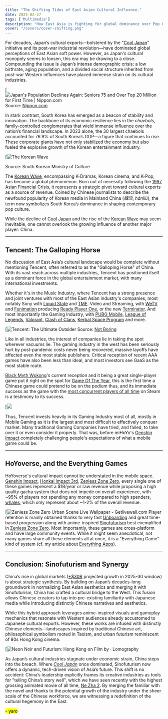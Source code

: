 ```yaml
---
title: "The Shifting Tides of East Asian Cultural Influence."
date: 2025-02-27
tags: ['Multimedia']
description: "How East Asia is fighting for global dominance over Pop Culture."
cover: "/covers/cover-shifting.png"
---
```


For decades, Japan’s cultural exports—bolstered by the "[Cool Japan](https://en.wikipedia.org/wiki/Cool_Japan)" initiative and its post-war industrial revolution—have dominated global perceptions of East Asian soft power. However, as Japan's cultural monopoly seems to loosen, this era may be drawing to a close. Compounding the issue is Japan’s intense demographic crisis: a low birthrate, aging population, and a divided social structure inherited from post-war Western influences have placed immense strain on its cultural industries.

[![Japan's Population Declines Again: Seniors 75 and Over Top 20 Million for  First Time | Nippon.com](https://www.nippon.com/en/ncommon/contents/japan-data/2580708/2580708.png)
Source: [Nippon.com](https://www.nippon.com)  

In stark contrast, South Korea has emerged as a beacon of stability and innovation. The backbone of its economic resilience lies in the *chaebols*, family-controlled conglomerates that wield immense influence over the nation’s financial landscape. In 2023 alone, the 30 largest chaebols accounted for 76.9% of South Korea’s GDP—a figure that continues to rise. These corporate giants have not only stabilized the economy but also fueled the explosive growth of the Korean entertainment industry.

[![The Korean Wave](https://imagedata.cafe24.com/us_1_2019/us1_2019_164-4.jpg)

Source: South Korean Ministry of Culture  

The [Korean Wave](https://en.wikipedia.org/wiki/Korean_Wave), encompassing K-Dramas, Korean cinema, and K-Pop, has become a global phenomenon. Born out of necessity following the [1997 Asian Financial Crisis](https://en.wikipedia.org/wiki/1997_Asian_financial_crisis), it represents a strategic pivot toward cultural exports as a source of revenue. Coined by Chinese journalists to describe the newfound popularity of Korean media in Mainland China (*韓流*, *hánliú*), the term now symbolizes South Korea’s dominance in shaping contemporary pop culture.

While the decline of [Cool Japan](https://en.wikipedia.org/wiki/Cool_Japan) and the rise of the [Korean Wave](https://en.wikipedia.org/wiki/Korean_Wave) may seem inevitable, one cannot overlook the growing influence of another major player: China.  

---

## Tencent: The Galloping Horse  

No discussion of East Asia’s cultural landscape would be complete without mentioning Tencent, often referred to as the "Galloping Horse" of China. With its vast reach across multiple industries, Tencent has positioned itself as a dominant force in the global entertainment market, with many international investments.

Whether it's in the Music Industry, where Tencent has a strong presence and joint ventures with most of the East Asian industry's companies, most notably Sony with [Liquid State](https://www.liquidstatemusic.com) and [TME](https://www.tencentmusic.com). Video and Streaming, with [WeTV](https://www.wetv.vip) and [Funimation](https://www.funimation.com) producing [Ready Player One](https://www.imdb.com/title/tt1677720), or the new [Terminator](https://www.imdb.com/title/tt6450804). And most importantly the Gaming Industry, with [PUBG Mobile](https://www.pubgmobile.com), [League of Legends](https://www.leagueoflegends.com), [Valorant](https://playvalorant.com), [Clash of Clans](https://www.supercell.com/games/clashofclans), [Kerbal Space Program](https://www.kerbalspaceprogram.com) and more.

[![Tencent: The Ultimate Outsider](https://substackcdn.com/image/fetch/f_auto,q_auto:good,fl_progressive:steep/https%3A%2F%2Fbucketeer-e05bbc84-baa3-437e-9518-adb32be77984.s3.amazonaws.com%2Fpublic%2Fimages%2Fedbd97d3-5c7b-468e-8e32-a36723395357_1600x805.png)
Source: [Not Boring](https://www.notboring.co/p/tencent-the-ultimate-outsider)  

Like in all industries, the interest of companies lie in taking the spot wherever vacuums lie. The gaming industry in the west has been seriously hurt by post-pandemic costs never being recovered, massive layoffs have affected even the most stable publishers. Critical reception of recent AAA games have also been less than ideal, and most investors see GaaS as the most stable route.

[Black Myth Wukong](https://www.blackmythwukong.com)'s current reception and it being a great single-player game put it right on the spot for [Game Of The Year](https://thegameawards.com), this is the first time a Chinese game could pretend to be on the podium thus, and its immediate success as the game with the [most concurrent players of all time](https://www.pcgamer.com/games/rpg/black-myth-wukong-hits-massive-concurrent-player-milestone-on-steam) on Steam is a testimony to its success.

[![](https://cdn.i-scmp.com/sites/default/files/styles/1200x800/public/2018/08/31/tencent.jpg?itok=g6uF_1X6)

Thus, Tencent invests heavily in its Gaming Industry most of all, mostly in Mobile Gaming as it is the largest and most difficult to effectively conquer market. Many traditional Gaming Companies have tried, and failed, to take over it or even consider it properly. That was, before miHoYo's [Genshin Impact](https://genshin.hoyoverse.com) completely challenging people's expectations of what a mobile game could be.

---

## HoYoverse, and the Everything Games  

HoYoverse's cultural impact cannot be understated in the mobile space. [Genshin Impact](https://genshin.hoyoverse.com), [Honkai Impact 3rd](https://honkaiimpact3.hoyoverse.com), [Zenless Zone Zero](https://zenless.hoyoverse.com), every single one of these games represent a $1B/year or raw revenue while proposing a high quality gacha system that does not impede on overall experience, with ~95% of players not spending any money compared to high spenders, [whales](https://www.gamedeveloper.com/business/the-psychology-of-whales-in-free-to-play-games), which only represent about ~1-2% of the overall revenue.

[![Zenless Zone Zero Urban Scene Live Wallpaper - Getlivewall.com](https://getlivewall.com/wp-content/uploads/2024/07/Zenless-Zone-Zero-urban-scene-thumbnail.jpg)
Player retention is mainly obtained thanks to very fast [Unboarding](https://www.nngroup.com/articles/onboarding) and great time-based progression along with anime-inspired [Sinofuturism](https://www.e-flux.com/journal/80/100274/sinofuturism-1844-2046ad) best exemplified in [Zenless Zone Zero](https://zenless.hoyoverse.com). Most importantly, these games are cross-platform and have large community events. While it might seem anecdotical, not many games share all these elements all at once, it is a "Everything Game" kind of system (cf. my article about [Everything Apps](https://skoomaden.me/en/posts/arabes-et-chinois-le-mur-des-cultures)).

---

## Conclusion: Sinofuturism and Synergy  

China’s rise in global markets ([+$30B](https://www.mordorintelligence.com/industry-reports/chinese-gaming-industry) projected growth in 2025-30 window) is about strategic synthesis. By building on Japan’s decades-long groundwork in normalizing East Asian aesthetics and merging it with Sinofuturism, China has crafted a cultural bridge to the West. This fusion allows Chinese creators to tap into pre-existing familiarity with Japanese media while introducing distinctly Chinese narratives and aesthetics.

While this hybrid approach leverages anime-inspired visuals and gameplay mechanics that resonate with Western audiences already accustomed to Japanese cultural exports. However, these works are infused with distinctly Chinese elements—landscapes inspired by traditional Chinese art, philosophical symbolism rooted in Taoism, and urban futurism reminiscent of 80s Hong Kong cinema.

[![Neon Noir and Futurism: Hong Kong on Film by · Lomography](https://cdn.assets.lomography.com/7c/f040b14f03bea84d8271e97a98c5fecf37ada4/1344x576x2.jpg?auth=01cfc0452ef53431974157345c3003ce5a6fca0a)

As Japan’s cultural industries stagnate under economic strain, China steps into the breach. Where _[Cool Japan](https://en.wikipedia.org/wiki/Cool_Japan)_ once dominated, Sinofuturism now offers a dynamic, tech-driven vision of Asia’s future. This shift is no accident: China’s leadership explicitly frames its creative industries as tools for "telling China’s story well", which we have seen recently with the highest grossing animated movie of all time, [Ne Zha 2](https://en.wikipedia.org/wiki/Ne_Zha_2). By merging the familiar with the novel and thanks to the potential growth of the industry under the sheer scale of the Chinese workforce, we are witnessing a redefinition of the cultural hegemony in the East.

<mark>- yaro</mark>  